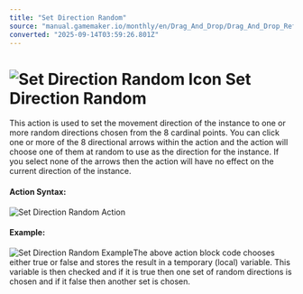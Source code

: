 ```yaml
---
title: "Set Direction Random"
source: "manual.gamemaker.io/monthly/en/Drag_And_Drop/Drag_And_Drop_Reference/Movement/Set_Direction_Random.htm"
converted: "2025-09-14T03:59:26.801Z"
---
```


# ![Set Direction Random Icon](../../../assets/Images/Scripting_Reference/Drag_And_Drop/Reference/Movement/i_Movement_Set_Direction_Random.png) Set Direction Random

This action is used to set the movement direction of the instance to one or more random directions chosen from the 8 cardinal points. You can click one or more of the 8 directional arrows within the action and the action will choose one of them at random to use as the direction for the instance. If you select none of the arrows then the action will have no effect on the current direction of the instance.

#### Action Syntax:

![Set Direction Random Action](../../../assets/Images/Scripting_Reference/Drag_And_Drop/Reference/Movement/a_Movement_Set_Direction_Random.png)

#### Example:

![Set Direction Random Example](../../../assets/Images/Scripting_Reference/Drag_And_Drop/Reference/Movement/e_Movement_Set_Direction_Random.png)The above action block code chooses either true or false and stores the result in a temporary (local) variable. This variable is then checked and if it is true then one set of random directions is chosen and if it false then another set is chosen.